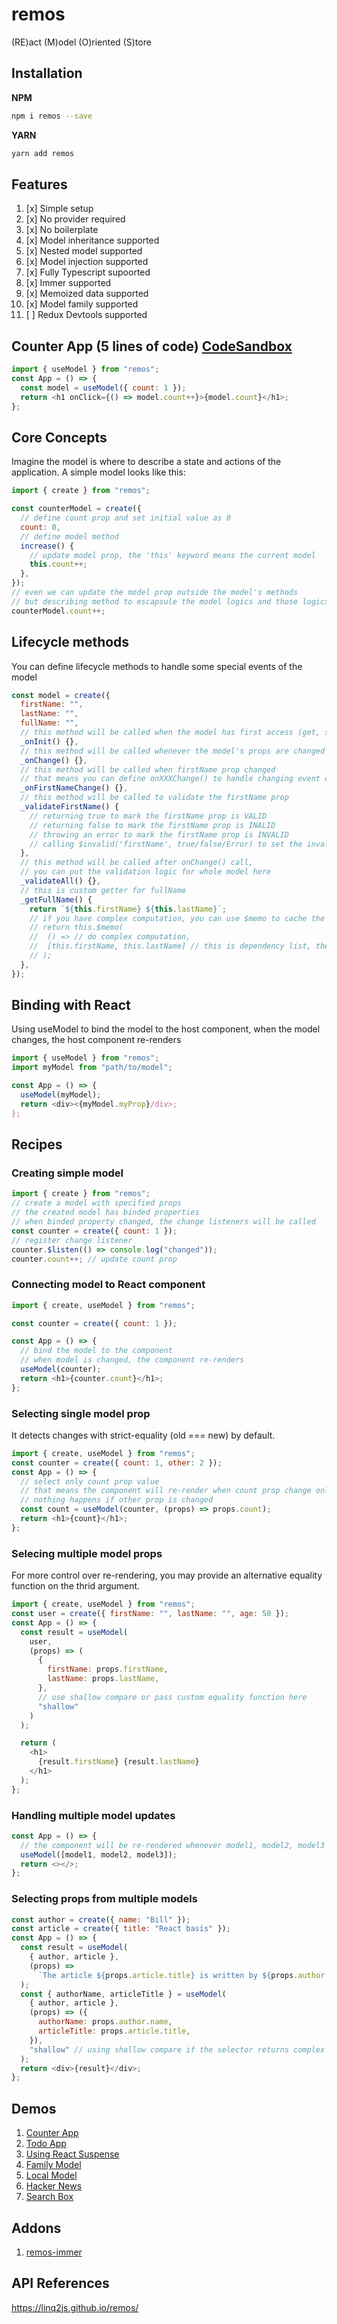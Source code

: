 # remos

(RE)act (M)odel (O)riented (S)tore

## Installation

**NPM**

```bash
npm i remos --save
```

**YARN**

```bash
yarn add remos
```

## Features

1. [x] Simple setup
2. [x] No provider required
3. [x] No boilerplate
4. [x] Model inheritance supported
5. [x] Nested model supported
6. [x] Model injection supported
7. [x] Fully Typescript supoorted
8. [x] Immer supported
9. [x] Memoized data supported
10. [x] Model family supported
11. [ ] Redux Devtools supported

## Counter App (5 lines of code) [CodeSandbox](https://codesandbox.io/s/solitary-cherry-5th8g7)

```js
import { useModel } from "remos";
const App = () => {
  const model = useModel({ count: 1 });
  return <h1 onClick={() => model.count++}>{model.count}</h1>;
};
```

## Core Concepts

Imagine the model is where to describe a state and actions of the application. A simple model looks like this:

```js
import { create } from "remos";

const counterModel = create({
  // define count prop and set initial value as 0
  count: 0,
  // define model method
  increase() {
    // update model prop, the 'this' keyword means the current model
    this.count++;
  },
});
// even we can update the model prop outside the model's methods
// but describing method to escapsule the model logics and those logics can re-use easily
counterModel.count++;
```

## Lifecycle methods

You can define lifecycle methods to handle some special events of the model

```js
const model = create({
  firstName: "",
  lastName: "",
  fullName: "",
  // this method will be called when the model has first access (get, set, listen)
  _onInit() {},
  // this method will be called whenever the model's props are changed
  _onChange() {},
  // this method will be called when firstName prop changed
  // that means you can define onXXXChange() to handle changing event of other props
  _onFirstNameChange() {},
  // this method will be called to validate the firstName prop
  _validateFirstName() {
    // returning true to mark the firstName prop is VALID
    // returning false to mark the firstName prop is INALID
    // throwing an error to mark the firstName prop is INVALID
    // calling $invalid('firstName', true/false/Error) to set the invalid status of the firstName prop
  },
  // this method will be called after onChange() call,
  // you can put the validation logic for whole model here
  _validateAll() {},
  // this is custom getter for fullName
  _getFullName() {
    return `${this.firstName} ${this.lastName}`;
    // if you have complex computation, you can use $memo to cache the result
    // return this.$memo(
    //  () => // do complex computation,
    //  [this.firstName, this.lastName] // this is dependency list, the memo does re-evaluation when the dep values are changed only
    // );
  },
});
```

## Binding with React

Using useModel to bind the model to the host component, when the model changes, the host component re-renders

```js
import { useModel } from "remos";
import myModel from "path/to/model";

const App = () => {
  useModel(myModel);
  return <div><{myModel.myProp}/div>;
};
```

## Recipes

### Creating simple model

```js
import { create } from "remos";
// create a model with specified props
// the created model has binded properties
// when binded property changed, the change listeners will be called
const counter = create({ count: 1 });
// register change listener
counter.$listen(() => console.log("changed"));
counter.count++; // update count prop
```

### Connecting model to React component

```js
import { create, useModel } from "remos";

const counter = create({ count: 1 });

const App = () => {
  // bind the model to the component
  // when model is changed, the component re-renders
  useModel(counter);
  return <h1>{counter.count}</h1>;
};
```

### Selecting single model prop

It detects changes with strict-equality (old === new) by default.

```js
import { create, useModel } from "remos";
const counter = create({ count: 1, other: 2 });
const App = () => {
  // select only count prop value
  // that means the component will re-render when count prop change only
  // nothing happens if other prop is changed
  const count = useModel(counter, (props) => props.count);
  return <h1>{count}</h1>;
};
```

### Selecing multiple model props

For more control over re-rendering, you may provide an alternative equality function on the thrid argument.

```js
import { create, useModel } from "remos";
const user = create({ firstName: "", lastName: "", age: 50 });
const App = () => {
  const result = useModel(
    user,
    (props) => (
      {
        firstName: props.firstName,
        lastName: props.lastName,
      },
      // use shallow compare or pass custom equality function here
      "shallow"
    )
  );

  return (
    <h1>
      {result.firstName} {result.lastName}
    </h1>
  );
};
```

### Handling multiple model updates

```js
const App = () => {
  // the component will be re-rendered whenever model1, model2, model3 are updated
  useModel([model1, model2, model3]);
  return <></>;
};
```

### Selecting props from multiple models

```js
const author = create({ name: "Bill" });
const article = create({ title: "React basis" });
const App = () => {
  const result = useModel(
    { author, article },
    (props) =>
      `The article ${props.article.title} is written by ${props.author.name}`
  );
  const { authorName, articleTitle } = useModel(
    { author, article },
    (props) => ({
      authorName: props.author.name,
      articleTitle: props.article.title,
    }),
    "shallow" // using shallow compare if the selector returns complex object
  );
  return <div>{result}</div>;
};
```

## Demos

1. [Counter App](https://codesandbox.io/s/solitary-cherry-5th8g7)
2. [Todo App](https://codesandbox.io/s/remos-todo-qlqmne)
3. [Using React Suspense](https://codesandbox.io/s/remos-suspense-nxj8cc)
4. [Family Model](https://codesandbox.io/s/remos-family-b0yfnu)
5. [Local Model](https://codesandbox.io/s/local-model-fnso1b)
6. [Hacker News](https://codesandbox.io/s/remos-hacker-news-3m6t29)
7. [Search Box](https://codesandbox.io/s/remos-search-box-e8lz3p)

## Addons

1. [remos-immer](https://www.npmjs.com/package/remos-immer)

## API References

https://linq2js.github.io/remos/
